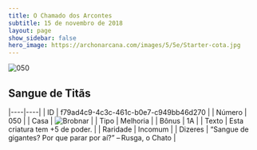 ```yaml
---
title: O Chamado dos Arcontes
subtitle: 15 de novembro de 2018
layout: page
show_sidebar: false
hero_image: https://archonarcana.com/images/5/5e/Starter-cota.jpg
---
```


![050](https://cdn.keyforgegame.com/media/card_front/pt/341_050_3GJFRPFVMF7M_pt.png)

## Sangue de Titãs

|----|----|
| ID | f79ad4c9-4c3c-461c-b0e7-c949bb46d270 |
| Número | 050 |
| Casa | ![Brobnar](https://archonarcana.com/images/thumb/e/e0/Brobnar.png/22px-Brobnar.png "Brobnar") |
| Tipo | Melhoria |
| Bônus | 1A |
| Texto | Esta criatura tem +5 de poder. |
| Raridade | Incomum |
| Dizeres | “Sangue de gigantes? Por que parar por aí?” – Rusga, o Chato |
